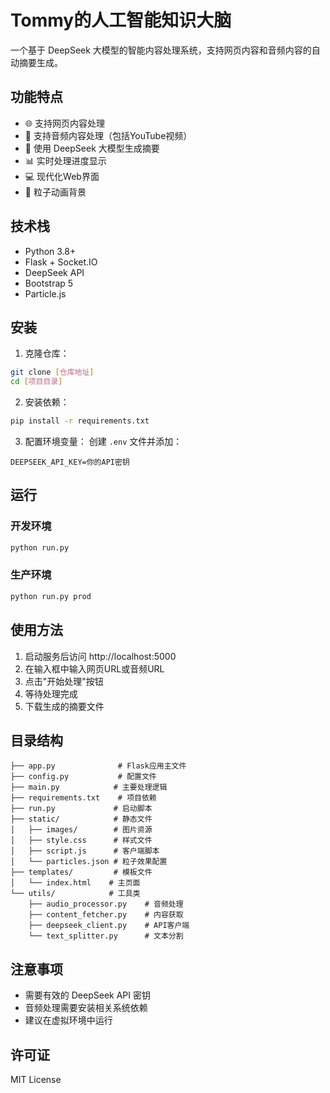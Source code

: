 # Tommy的人工智能知识大脑

一个基于 DeepSeek 大模型的智能内容处理系统，支持网页内容和音频内容的自动摘要生成。

## 功能特点

- 🌐 支持网页内容处理
- 🎵 支持音频内容处理（包括YouTube视频）
- 🤖 使用 DeepSeek 大模型生成摘要
- 📊 实时处理进度显示
- 💻 现代化Web界面
- 🎨 粒子动画背景

## 技术栈

- Python 3.8+
- Flask + Socket.IO
- DeepSeek API
- Bootstrap 5
- Particle.js

## 安装

1. 克隆仓库：
```bash
git clone [仓库地址]
cd [项目目录]
```

2. 安装依赖：
```bash
pip install -r requirements.txt
```

3. 配置环境变量：
创建 `.env` 文件并添加：
```
DEEPSEEK_API_KEY=你的API密钥
```

## 运行

### 开发环境
```bash
python run.py
```

### 生产环境
```bash
python run.py prod
```

## 使用方法

1. 启动服务后访问 http://localhost:5000
2. 在输入框中输入网页URL或音频URL
3. 点击"开始处理"按钮
4. 等待处理完成
5. 下载生成的摘要文件

## 目录结构

```
├── app.py              # Flask应用主文件
├── config.py           # 配置文件
├── main.py            # 主要处理逻辑
├── requirements.txt    # 项目依赖
├── run.py             # 启动脚本
├── static/            # 静态文件
│   ├── images/        # 图片资源
│   ├── style.css      # 样式文件
│   ├── script.js      # 客户端脚本
│   └── particles.json # 粒子效果配置
├── templates/         # 模板文件
│   └── index.html    # 主页面
└── utils/            # 工具类
    ├── audio_processor.py    # 音频处理
    ├── content_fetcher.py    # 内容获取
    ├── deepseek_client.py    # API客户端
    └── text_splitter.py      # 文本分割
```

## 注意事项

- 需要有效的 DeepSeek API 密钥
- 音频处理需要安装相关系统依赖
- 建议在虚拟环境中运行

## 许可证

MIT License